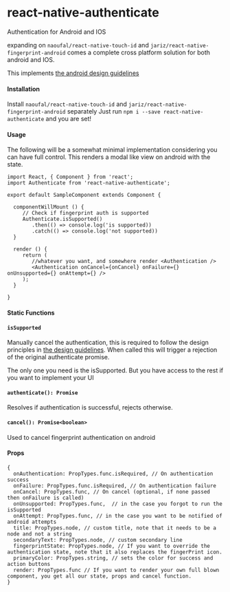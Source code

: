 # react-native-authenticate
Authentication for Android and IOS

expanding on `naoufal/react-native-touch-id` and `jariz/react-native-fingerprint-android` comes a complete cross platform solution for both android and IOS.

This implements [the android design guidelines](https://material.google.com/patterns/fingerprint.html)

#### Installation
Install `naoufal/react-native-touch-id` and `jariz/react-native-fingerprint-android` separately
Just run `npm i --save react-native-authenticate` and you are set!

#### Usage

The following will be a somewhat minimal implementation considering you can have full control.  This renders a modal like view on android with the state.

```
import React, { Component } from 'react';
import Authenticate from 'react-native-authenticate';

export default SampleComponent extends Component {

  componentWillMount () {
     // Check if fingerprint auth is supported
     Authenticate.isSupported()
        .then(() => console.log('is supported))
        .catch(() => console.log('not supported))
  }
  
  render () {
     return (
        //whatever you want, and somewhere render <Authentication />
        <Authentication onCancel={onCancel} onFailure={} onUnsupported={} onAttempt={} />
     );
  }

}
```

#### Static Functions

#### `isSupported`
Manually cancel the authentication, this is required to follow the design principles in [the design guidelines](https://material.google.com/patterns/fingerprint.html). When called this will trigger a rejection of the original authenticate promise.

The only one you need is the isSupported. But you have access to the rest if you want to implement your UI

#### `authenticate(): Promise`
Resolves if authentication is successful, rejects otherwise.

#### `cancel(): Promise<boolean>`
Used to cancel fingerprint authentication on android

#### Props

```
{
  onAuthentication: PropTypes.func.isRequired, // On authentication success
  onFailure: PropTypes.func.isRequired, // On authentication failure
  onCancel: PropTypes.func, // On cancel (optional, if none passed then onFailure is called)
  onUnsupported: PropTypes.func,  // in the case you forgot to run the isSupported
  onAttempt: PropTypes.func, // in the case you want to be notified of android attempts
  title: PropTypes.node, // custom title, note that it needs to be a node and not a string
  secondaryText: PropTypes.node, // custom secondary line
  fingerprintState: PropTypes.node, // If you want to override the authentication state, note that it also replaces the fingerPrint icon.
  primaryColor: PropTypes.string, // sets the color for success and action buttons
  render: PropTypes.func // If you want to render your own full blown component, you get all our state, props and cancel function.
}
```
